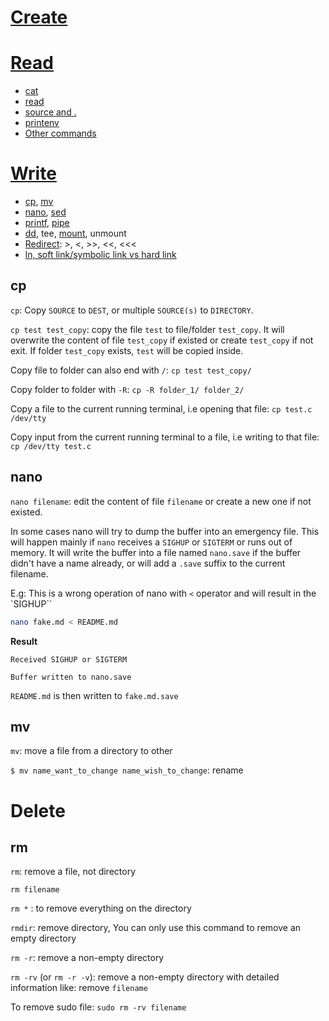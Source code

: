 # [Create](Create20operations.md)

# [Read](Read%20operations)

* [cat]()
* [read](Read%20operations/read.md)
* [source and .]()
* [printenv]()
* [Other commands]()

# [Write](Write%20operations.md)

* [cp](), [mv]()
* [nano](), [sed]()
* [printf](), [pipe]()
* [dd](Write%20operations.md#dd), tee, [mount](Write%20operations.md#mount), unmount
* [Redirect](Write%20operations.md#redirect): >, <, >>, <<, <<<
* [ln, soft link/symbolic link vs hard link](Write%20operations.md#ln)

## cp

``cp``: Copy ``SOURCE`` to ``DEST``, or multiple ``SOURCE(s)`` to ``DIRECTORY``.

``cp test test_copy``: copy the file ``test`` to file/folder ``test_copy``. It will overwrite the content of file ``test_copy`` if existed or create ``test_copy`` if not exit. If folder ``test_copy`` exists, ``test`` will be copied inside.

Copy file to folder can also end with ``/``: ``cp test test_copy/``

Copy folder to folder with ``-R``: ``cp -R folder_1/ folder_2/``
 
Copy a file to the current running terminal, i.e opening that file: ``cp test.c /dev/tty``

Copy input from the current running terminal to a file, i.e writing to that file: ``cp /dev/tty test.c``
## nano

``nano filename``: edit the content of file ``filename`` or create a new one if not existed.

In some cases nano will try to dump the buffer into an emergency  file. This  will  happen  mainly if ``nano`` receives a ``SIGHUP`` or ``SIGTERM`` or runs out of memory.  It will write the buffer into a file named ``nano.save`` if the  buffer didn't have a name already, or will add a ``.save`` suffix to the current filename.
 
E.g: This is a wrong operation of nano with ``<`` operator and will result in the `SIGHUP``

```sh
nano fake.md < README.md
```
**Result**

```
Received SIGHUP or SIGTERM

Buffer written to nano.save
```

``README.md`` is then written to ``fake.md.save``

## mv

``mv``: move a file from a directory to other

``$ mv name_want_to_change name_wish_to_change``: rename
# Delete
## rm

``rm``: remove a file, not directory

``rm filename``

``rm *`` : to remove everything on the directory

``rmdir``: remove directory, You can only use this command to remove an empty directory

``rm -r``: remove a non-empty directory

``rm -rv`` (or ``rm -r -v``): remove a non-empty directory with detailed information like: remove ``filename``

To remove sudo file: ``sudo rm -rv filename``
